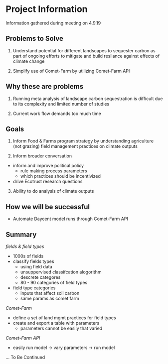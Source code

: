 # Project Information  

Information gathered during meeting on 4.9.19  

## Problems to Solve

1. Understand potential for different landscapes to sequester carbon as part of ongoing efforts to mitigate and build resilance against effects of climate change  

2. Simplify use of Comet-Farm by utilizing Comet-Farm API  


## Why these are problems  

1. Running meta analysis of landscape carbon sequestration is difficult due to its complexity and limited number of studies  

2. Current work flow demands too much time  



## Goals

1. Inform Food & Farms program strategy by understanding agriculture (not grazing) field management practices on climate outputs

2. Inform broader conversation
  - inform and improve political policy
    - rule making process parameters
    - which practices should be incentivized
  - drive Ecotrust research questions

3. Ability to do analysis of climate outputs 


## How we will be successful

- Automate Daycent model runs through Comet-Farm API


## Summary

*fields & field types*  

- 1000s of fields
- classify fields types
  - using field data
  - unsuppervised classifcation alogorithm
  - descrete categores
  - 80 - 90 categories of field types
- field type categories
  - inputs that affect soil carbon
  - same params as comet farm
  
*Comet-Farm*  

- define a set of land mgmt practices for field types
- create and export a table with parameters
   - parameters cannot be easily that varied
   
*Comet-Farm API*  

- easily run model -> vary parameters -> run model  

... To Be Continued


